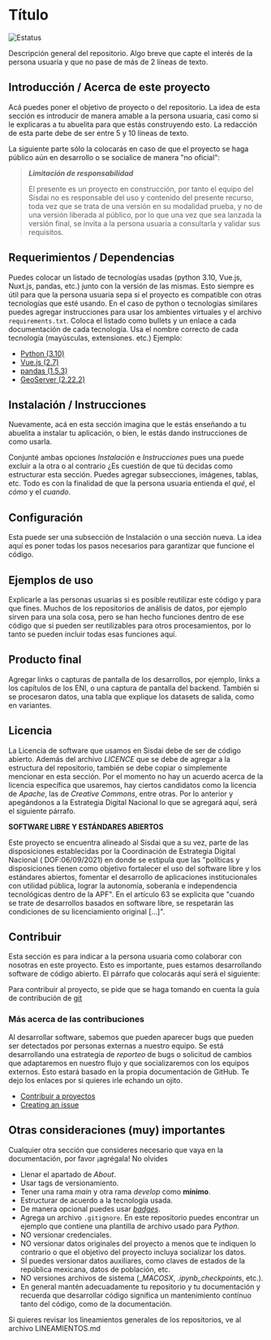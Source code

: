 # Título
![Estatus](https://img.shields.io/badge/Estatus-desarrollo-yellow)

Descripción general del repositorio. Algo breve que capte el interés de la persona usuaria y que no pase de más de 2 
líneas de texto.

## Introducción / Acerca de este proyecto
Acá puedes poner el objetivo de proyecto o del repositorio. La idea de esta sección es introducir de manera amable a la 
persona usuaria, casi como si le explicaras a tu abuelita para que estás construyendo esto. La redacción de esta parte
debe de ser entre 5 y 10 líneas de texto. 

La siguiente parte sólo la colocarás en caso de que el proyecto se haga público aún en desarrollo o se socialice de manera "no oficial":

> **_Limitación de responsabilidad_**
>
> El presente es un proyecto en construcción, por tanto el equipo del Sisdai
> no es responsable del uso y contenido del presente recurso,
> toda vez que se trata de una versión en su modalidad prueba, y no de una
> versión liberada al público, por lo que una vez que sea lanzada la versión
> final, se invita a la persona usuaria a consultarla y validar sus requisitos.

## Requerimientos / Dependencias

Puedes colocar un listado de tecnologías usadas (python 3.10, Vue.js, Nuxt.js, pandas, etc.) junto con la versión de 
las mismas. Esto siempre es útil para que la persona usuaria sepa si el proyecto es compatible con otras tecnologías 
que esté usando. En el caso de python o tecnologías similares puedes agregar instrucciones para usar los ambientes 
virtuales y el archivo `requirements.txt`. Coloca el listado como bullets y un enlace a cada documentación de 
cada tecnología. Usa el nombre correcto de cada tecnología (mayúsculas, extensiones. etc.) Ejemplo:

- [Python (3.10)](https://www.python.org/downloads/release/python-3100/)
- [Vue.js (2.7)](https://vuejs.org/)
- [pandas (1.5.3)](https://pandas.pydata.org/)
- [GeoServer (2.22.2)](https://geoserver.org/)

## Instalación / Instrucciones

Nuevamente, acá en esta sección imagina que le estás enseñando a tu abuelita a instalar tu aplicación, o bien, le 
estás dando instrucciones de como usarla.

Conjunté ambas opciones _Instalación_ e _Instrucciones_ pues una puede excluir a la otra o al contrario ¿Es cuestión de 
que tú decidas como estructurar esta sección. Puedes agregar subsecciones, imágenes, tablas, etc. Todo es con la 
finalidad de que la persona usuaria entienda el _qué_, el _cómo_ y el _cuando_.

## Configuración

Esta puede ser una subsección de Instalación o una sección nueva. La idea aquí es poner todas los pasos necesarios 
para garantizar que funcione el código.

## Ejemplos de uso

Explicarle a las personas usuarias si es posible reutilizar este código y para que fines. Muchos de los repositorios
de análisis de datos, por ejemplo sirven para una sola cosa, pero se han hecho funciones dentro de ese código que 
si pueden ser reutilizables para otros procesamientos, por lo tanto se pueden incluir todas esas funciones aquí.

## Producto final

Agregar links o capturas de pantalla de los desarrollos, por ejemplo, links a los capítulos de los ENI, o una 
captura de pantalla del backend. También si se procesaron datos, una tabla que explique los datasets de salida, 
como en variantes.

## Licencia

La Licencia de software que usamos en Sisdai debe de ser de código abierto. Además del archivo _LICENCE_ que se debe 
de agregar a la estructura del repositorio, también se debe copiar o simplemente mencionar en esta sección. Por el 
momento no hay un acuerdo acerca de la licencia específica que usaremos, hay ciertos candidatos como la licencia de 
_Apache_, las de _Creative Commons_, entre otras. Por lo anterior y apegándonos a la Estrategia Digital Nacional lo que se agregará aquí, será el siguiente párrafo.

**SOFTWARE LIBRE Y ESTÁNDARES ABIERTOS**

Este proyecto se encuentra alineado al Sisdai que a su vez, parte de las disposiciones establecidas por
la Coordinación de Estrategia Digital Nacional (
DOF:06/09/2021) en donde se estipula que las "políticas y disposiciones tienen
como objetivo fortalecer el uso del software
libre y los estándares abiertos, fomentar el desarrollo de aplicaciones
institucionales con utilidad pública, lograr la
autonomía, soberanía e independencia tecnológicas dentro de la APF". En el
artículo 63 se explicita que "cuando se trate
de desarrollos basados en software libre, se respetarán las condiciones de su
licenciamiento original [...]".

## Contribuir

Esta sección es para indicar a la persona usuaria como colaborar con nosotras en este proyecto. Esto es importante, 
pues estamos desarrollando software de código abierto. El párrafo que colocarás aquí será el siguiente:

Para contribuir al proyecto, se pide que se haga tomando en cuenta la guía de
contribución
de [git](https://git-scm.com/book/es/v2/Git-en-entornos-distribuidos-Contribuyendo-a-un-Proyecto)


### Más acerca de las contribuciones

Al desarrollar software, sabemos que pueden aparecer bugs que pueden ser detectados por personas externas a nuestro
equipo. Se está desarrollando una estrategia de _reporteo_ de bugs o solicitud de cambios que adaptaremos en nuestro 
flujo y que socializaremos con los equipos externos. Esto estará basado en la propia documentación de GitHub. Te dejo 
los enlaces por si quieres irle echando un ojito.

- [Contribuir a proyectos](https://docs.github.com/es/get-started/quickstart/contributing-to-projects)
- [Creating an issue](https://docs.github.com/en/issues/tracking-your-work-with-issues/creating-an-issue)

## Otras consideraciones (muy) importantes

Cualquier otra sección que consideres necesario que vaya en la documentación, por favor ¡agrégala! 
No olvides

- Llenar el apartado de _About_.
- Usar tags de versionamiento.
- Tener una rama _main_ y otra rama _develop_ como **mínimo**.
- Estructurar de acuerdo a la tecnología usada.
- De manera opcional puedes usar [_badges_](https://shields.io/).
- Agrega un archivo `.gitignore`. En este repositorio puedes encontrar un ejemplo que contiene una plantilla de archivo 
usado para _Python_.
- NO versionar credenciales.
- NO versionar datos originales del proyecto a menos que te indiquen lo contrario o que el objetivo del proyecto 
incluya socializar los datos. 
- SÍ puedes versionar datos auxiliares, como claves de estados de la república mexicana, datos de población, etc.
- NO versiones archivos de sistema (__MACOSX_, _.ipynb_checkpoints_, etc.).
- En general mantén adecuadamente tu repositorio y tu documentación y recuerda que desarrollar código significa un mantenimiento contínuo tanto del código, como de la documentación.

Si quieres revisar los lineamientos generales de los repositorios, ve al archivo LINEAMIENTOS.md 




